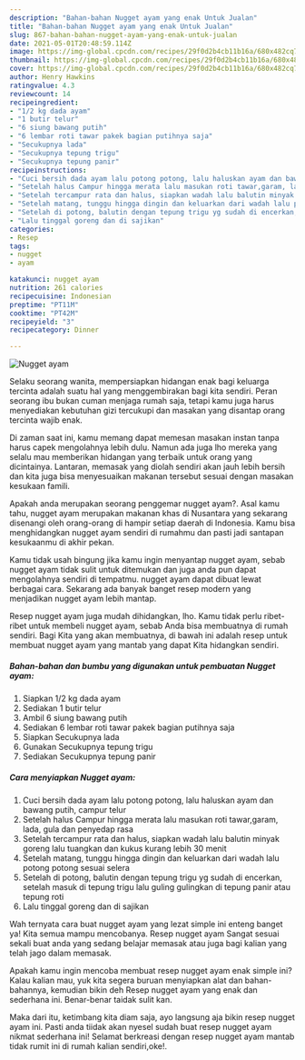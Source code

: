 ```yaml
---
description: "Bahan-bahan Nugget ayam yang enak Untuk Jualan"
title: "Bahan-bahan Nugget ayam yang enak Untuk Jualan"
slug: 867-bahan-bahan-nugget-ayam-yang-enak-untuk-jualan
date: 2021-05-01T20:48:59.114Z
image: https://img-global.cpcdn.com/recipes/29f0d2b4cb11b16a/680x482cq70/nugget-ayam-foto-resep-utama.jpg
thumbnail: https://img-global.cpcdn.com/recipes/29f0d2b4cb11b16a/680x482cq70/nugget-ayam-foto-resep-utama.jpg
cover: https://img-global.cpcdn.com/recipes/29f0d2b4cb11b16a/680x482cq70/nugget-ayam-foto-resep-utama.jpg
author: Henry Hawkins
ratingvalue: 4.3
reviewcount: 14
recipeingredient:
- "1/2 kg dada ayam"
- "1 butir telur"
- "6 siung bawang putih"
- "6 lembar roti tawar pakek bagian putihnya saja"
- "Secukupnya lada"
- "Secukupnya tepung trigu"
- "Secukupnya tepung panir"
recipeinstructions:
- "Cuci bersih dada ayam lalu potong potong, lalu haluskan ayam dan bawang putih, campur telur"
- "Setelah halus Campur hingga merata lalu masukan roti tawar,garam, lada, gula dan penyedap rasa"
- "Setelah tercampur rata dan halus, siapkan wadah lalu balutin minyak goreng lalu tuangkan dan kukus kurang lebih 30 menit"
- "Setelah matang, tunggu hingga dingin dan keluarkan dari wadah lalu potong potong sesuai selera"
- "Setelah di potong, balutin dengan tepung trigu yg sudah di encerkan, setelah masuk di tepung trigu lalu guling gulingkan di tepung panir atau tepung roti"
- "Lalu tinggal goreng dan di sajikan"
categories:
- Resep
tags:
- nugget
- ayam

katakunci: nugget ayam 
nutrition: 261 calories
recipecuisine: Indonesian
preptime: "PT11M"
cooktime: "PT42M"
recipeyield: "3"
recipecategory: Dinner

---
```



![Nugget ayam](https://img-global.cpcdn.com/recipes/29f0d2b4cb11b16a/680x482cq70/nugget-ayam-foto-resep-utama.jpg)

Selaku seorang wanita, mempersiapkan hidangan enak bagi keluarga tercinta adalah suatu hal yang menggembirakan bagi kita sendiri. Peran seorang ibu bukan cuman menjaga rumah saja, tetapi kamu juga harus menyediakan kebutuhan gizi tercukupi dan masakan yang disantap orang tercinta wajib enak.

Di zaman  saat ini, kamu memang dapat memesan masakan instan tanpa harus capek mengolahnya lebih dulu. Namun ada juga lho mereka yang selalu mau memberikan hidangan yang terbaik untuk orang yang dicintainya. Lantaran, memasak yang diolah sendiri akan jauh lebih bersih dan kita juga bisa menyesuaikan makanan tersebut sesuai dengan masakan kesukaan famili. 



Apakah anda merupakan seorang penggemar nugget ayam?. Asal kamu tahu, nugget ayam merupakan makanan khas di Nusantara yang sekarang disenangi oleh orang-orang di hampir setiap daerah di Indonesia. Kamu bisa menghidangkan nugget ayam sendiri di rumahmu dan pasti jadi santapan kesukaanmu di akhir pekan.

Kamu tidak usah bingung jika kamu ingin menyantap nugget ayam, sebab nugget ayam tidak sulit untuk ditemukan dan juga anda pun dapat mengolahnya sendiri di tempatmu. nugget ayam dapat dibuat lewat berbagai cara. Sekarang ada banyak banget resep modern yang menjadikan nugget ayam lebih mantap.

Resep nugget ayam juga mudah dihidangkan, lho. Kamu tidak perlu ribet-ribet untuk membeli nugget ayam, sebab Anda bisa membuatnya di rumah sendiri. Bagi Kita yang akan membuatnya, di bawah ini adalah resep untuk membuat nugget ayam yang mantab yang dapat Kita hidangkan sendiri.

<!--inarticleads1-->

##### Bahan-bahan dan bumbu yang digunakan untuk pembuatan Nugget ayam:

1. Siapkan 1/2 kg dada ayam
1. Sediakan 1 butir telur
1. Ambil 6 siung bawang putih
1. Sediakan 6 lembar roti tawar pakek bagian putihnya saja
1. Siapkan Secukupnya lada
1. Gunakan Secukupnya tepung trigu
1. Sediakan Secukupnya tepung panir




<!--inarticleads2-->

##### Cara menyiapkan Nugget ayam:

1. Cuci bersih dada ayam lalu potong potong, lalu haluskan ayam dan bawang putih, campur telur
1. Setelah halus Campur hingga merata lalu masukan roti tawar,garam, lada, gula dan penyedap rasa
1. Setelah tercampur rata dan halus, siapkan wadah lalu balutin minyak goreng lalu tuangkan dan kukus kurang lebih 30 menit
1. Setelah matang, tunggu hingga dingin dan keluarkan dari wadah lalu potong potong sesuai selera
1. Setelah di potong, balutin dengan tepung trigu yg sudah di encerkan, setelah masuk di tepung trigu lalu guling gulingkan di tepung panir atau tepung roti
1. Lalu tinggal goreng dan di sajikan




Wah ternyata cara buat nugget ayam yang lezat simple ini enteng banget ya! Kita semua mampu mencobanya. Resep nugget ayam Sangat sesuai sekali buat anda yang sedang belajar memasak atau juga bagi kalian yang telah jago dalam memasak.

Apakah kamu ingin mencoba membuat resep nugget ayam enak simple ini? Kalau kalian mau, yuk kita segera buruan menyiapkan alat dan bahan-bahannya, kemudian bikin deh Resep nugget ayam yang enak dan sederhana ini. Benar-benar taidak sulit kan. 

Maka dari itu, ketimbang kita diam saja, ayo langsung aja bikin resep nugget ayam ini. Pasti anda tiidak akan nyesel sudah buat resep nugget ayam nikmat sederhana ini! Selamat berkreasi dengan resep nugget ayam mantab tidak rumit ini di rumah kalian sendiri,oke!.

